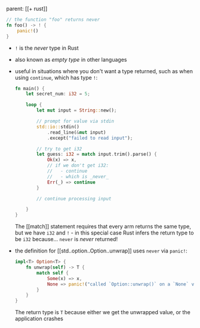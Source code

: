 parent: [[+ rust]]

```rust
// the function "foo" returns never
fn foo() -> ! {
	panic!()
}
```

- `!` is the _never_ type in Rust
- also known as _empty type_ in other languages
- useful in situations where you don't want a type returned, such as when using `continue`, which has type `!`:
	```rust
	fn main() {
		let secret_num: i32 = 5;
	
		loop {
			let mut input = String::new();
	
			// prompt for value via stdin
			std::io::stdin()
				.read_line(&mut input)
				.except("failed to read input");
	
			// try to get i32
			let guess: i32 = match input.trim().parse() {
				Ok(x) => x,
				// if we don't get i32:
				//   - continue 
				//   - which is _never_
				Err(_) => continue
			}
	
			// continue processing input 
	
		}
	}
	```

	The [[match]] statement requires that every arm returns the same type, but we have `i32` and `!` - in this special case Rust infers the return type to be `i32` because... `never` is _never_ returned!
- the definition for [[std..option..Option..unwrap]] uses `never` via `panic!`:

	```rust
	impl<T> Option<T> {
		fn unwrap(self) -> T {
			match self {
				Some(x) => x,
				None => panic!("called `Option::unwrap()` on a `None` value")
			}
		}
	}
	```

	The return type is `T` because either we get the unwrapped value, or the application crashes